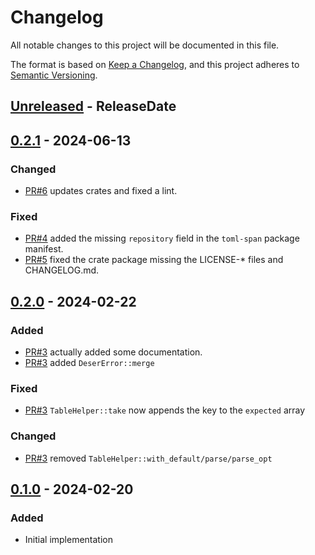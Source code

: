 <!-- markdownlint-disable blanks-around-headings blanks-around-lists no-duplicate-heading -->

# Changelog

All notable changes to this project will be documented in this file.

The format is based on [Keep a Changelog](https://keepachangelog.com/en/1.0.0/),
and this project adheres to [Semantic Versioning](https://semver.org/spec/v2.0.0.html).

<!-- next-header -->
## [Unreleased] - ReleaseDate
## [0.2.1] - 2024-06-13
### Changed
- [PR#6](https://github.com/EmbarkStudios/toml-span/pull/6) updates crates and fixed a lint.

### Fixed
- [PR#4](https://github.com/EmbarkStudios/toml-span/pull/4) added the missing `repository` field in the `toml-span` package manifest.
- [PR#5](https://github.com/EmbarkStudios/toml-span/pull/5) fixed the crate package missing the LICENSE-* files and CHANGELOG.md.

## [0.2.0] - 2024-02-22
### Added
- [PR#3](https://github.com/EmbarkStudios/toml-span/pull/3) actually added some documentation.
- [PR#3](https://github.com/EmbarkStudios/toml-span/pull/3) added `DeserError::merge`

### Fixed
- [PR#3](https://github.com/EmbarkStudios/toml-span/pull/3) `TableHelper::take` now appends the key to the `expected` array

### Changed
- [PR#3](https://github.com/EmbarkStudios/toml-span/pull/3) removed `TableHelper::with_default/parse/parse_opt`

## [0.1.0] - 2024-02-20
### Added
- Initial implementation

<!-- next-url -->
[Unreleased]: https://github.com/EmbarkStudios/toml-span/compare/0.2.1...HEAD
[0.2.1]: https://github.com/EmbarkStudios/toml-span/compare/0.2.0...0.2.1
[0.2.0]: https://github.com/EmbarkStudios/toml-span/compare/0.1.0...0.2.0
[0.1.0]: https://github.com/EmbarkStudios/toml-span/releases/tag/0.1.0
